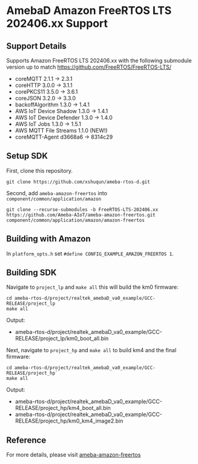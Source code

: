 # AmebaD Amazon FreeRTOS LTS 202406.xx Support

## Support Details

Supports Amazon FreeRTOS LTS 202406.xx with the following submodule version up to match https://github.com/FreeRTOS/FreeRTOS-LTS/
- coreMQTT                    2.1.1 -> 2.3.1
- coreHTTP                    3.0.0 -> 3.1.1
- corePKCS11                  3.5.0 -> 3.6.1
- coreJSON                    3.2.0 -> 3.3.0
- backoffAlgorithm            1.3.0 -> 1.4.1
- AWS IoT Device Shadow       1.3.0 -> 1.4.1
- AWS IoT Device Defender     1.3.0 -> 1.4.0
- AWS IoT Jobs                1.3.0 -> 1.5.1
- AWS MQTT File Streams       1.1.0 (NEW!)
- coreMQTT-Agent              d3668a6 -> 8314c29

## Setup SDK

First, clone this repository.

	git clone https://github.com/xshuqun/ameba-rtos-d.git

Second, add `ameba-amazon-freertos` into `component/common/application/amazon`

	git clone --recurse-submodules -b FreeRTOS-LTS-202406.xx https://github.com/Ameba-AIoT/ameba-amazon-freertos.git component/common/application/amazon/amazon-freertos

## Building with Amazon

In `platform_opts.h` set `#define CONFIG_EXAMPLE_AMAZON_FREERTOS 1`.

## Building SDK

Navigate to `project_lp` and `make all` this will build the km0 firmware:

	cd ameba-rtos-d/project/realtek_amebaD_va0_example/GCC-RELEASE/project_lp
	make all

Output:
- ameba-rtos-d/project/realtek_amebaD_va0_example/GCC-RELEASE/project_lp/km0_boot_all.bin

Next, navigate to `project_hp` and `make all` to build km4 and the final firmware:

	cd ameba-rtos-d/project/realtek_amebaD_va0_example/GCC-RELEASE/project_hp`
	make all

Output:
- ameba-rtos-d/project/realtek_amebaD_va0_example/GCC-RELEASE/project_hp/km4_boot_all.bin
- ameba-rtos-d/project/realtek_amebaD_va0_example/GCC-RELEASE/project_hp/km0_km4_image2.bin

## Reference

For more details, please visit [ameba-amazon-freertos](https://github.com/Ameba-AIoT/ameba-amazon-freertos)
